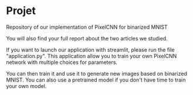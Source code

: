 # Projet
Repository of our implementation of PixelCNN for binarized MNIST

You will also find your full report about the two articles we studied.

If you want to launch our application with streamlit, please run the file "application.py". This application allow you to train your own PixelCNN network with multiple 
choices for parameters.

You can then train it and use it to generate new images based on binarized MNIST.
You can also use a pretrained model if you don't have time to train your own model.
